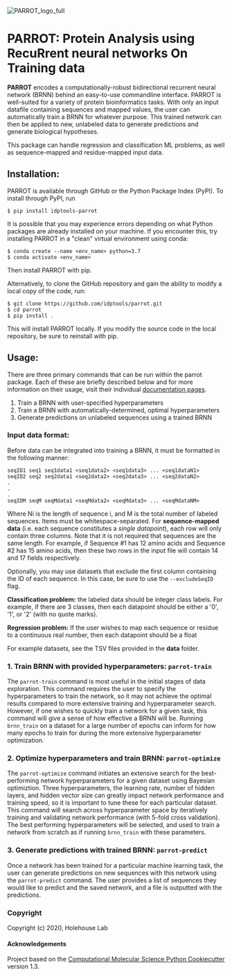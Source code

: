 ![PARROT_logo_full](https://user-images.githubusercontent.com/54642153/122615183-b274f280-d04d-11eb-88bf-1530d18d310c.png)

# PARROT: Protein Analysis using RecuRrent neural networks On Training data

**PARROT** encodes a computationally-robust bidirectional recurrent neural network (BRNN) behind an easy-to-use commandline interface. PARROT is well-suited for a variety of protein bioinformatics tasks. With only an input datafile containing sequences and mapped values, the user can automatically train a BRNN for whatever purpose. This trained network can then be applied to new, unlabeled data to generate predictions and generate biological hypotheses.

This package can handle regression and classification ML problems, as well as sequence-mapped and residue-mapped input data.

## Installation:

PARROT is available through GitHub or the Python Package Index (PyPI). To install through PyPI, run

	$ pip install idptools-parrot

It is possible that you may experience errors depending on what Python packages are already installed on your machine. If you encounter this, try installing PARROT in a "clean" virtual environment using conda:

	$ conda create --name <env_name> python=3.7
	$ conda activate <env_name>

Then install PARROT with pip.

Alternatively, to clone the GitHub repository and gain the ability to modify a local copy of the code, run:

	$ git clone https://github.com/idptools/parrot.git
	$ cd parrot
	$ pip install .

This will install PARROT locally. If you modify the source code in the local repository, be sure to reinstall with pip.

## Usage:

There are three primary commands that can be run within the parrot package. Each of these are briefly described below and
for more information on their usage, visit their individual [documentation pages](https://idptools-parrot.readthedocs.io/en/latest/).

1. Train a BRNN with user-specified hyperparameters
2. Train a BRNN with automatically-determined, optimal hyperparameters
3. Generate predictions on unlabeled sequences using a trained BRNN

### Input data format:

Before data can be integrated into training a BRNN, it must be formatted in the following manner:

	seqID1 seq1 seq1data1 <seq1data2> <seq1data3> ... <seq1dataN1>  
	seqID2 seq2 seq2data1 <seq2data2> <seq2data3> ... <seq2dataN2>  
	.
	.
	.  
	seqIDM seqM seqMdata1 <seqMdata2> <seqMdata3> ... <seqMdataNM>
  
Where Ni is the length of sequence i, and M is the total number of labeled sequences. Items must be whitespace-separated.
For **sequence-mapped data** (i.e. each sequence constitutes a *single datapoint*), each row will only contain three columns.
Note that it is not required that sequences are the same length. For example, if Sequence #1 has 12 amino acids and Sequence #2
has 15 amino acids, then these two rows in the input file will contain 14 and 17 fields respectively.

Optionally, you may use datasets that exclude the first column containing the ID of each sequence. In this case, be sure to 
use the `--excludeSeqID` flag.

**Classification problem:** the labeled data should be integer class labels. For example, if there are 3 classes, then each
datapoint should be either a '0', '1', or '2' (with no quote marks).
  
**Regression problem:** If the user wishes to map each sequence or residue to a continuous real number, then each datapoint 
should be a float

For example datasets, see the TSV files provided in the **data** folder.

### 1. Train BRNN with provided hyperparameters: ``parrot-train``

The ``parrot-train`` command is most useful in the initial stages of data exploration. This command requires the user to 
specify the hyperparameters to train the network, so it may not achieve the optimal results compared to more extensive training
and hyperparameter search. However, if one wishes to quickly train a network for a given task, this command will give a sense
of how effective a BRNN will be. Running ``brnn_train`` on a dataset for a large number of epochs can inform for how many epochs
to train for during the more extensive hyperparameter optimization.

### 2. Optimize hyperparameters and train BRNN: ``parrot-optimize``

The ``parrot-optimize`` command initiates an extensive search for the best-performing network hyperparameters for a given
dataset using Bayesian optimiztion. Three hyperparameters, the learning rate, number of hidden layers, and hidden vector size
can greatly impact network performance and training speed, so it is important to tune these for each particular dataset. This
command will search across hyperparameter space by iteratively training and validating network performance (with 5-fold cross
validation). The best performing hyperparameters will be selected, and used to train a network from scratch as if running
``brnn_train`` with these parameters.

### 3. Generate predictions with trained BRNN: ``parrot-predict``

Once a network has been trained for a particular machine learning task, the user can generate predictions on new sequences
with this network using the ``parrot-predict`` command. The user provides a list of sequences they would like to predict and
the saved network, and a file is outputted with the predictions.

### Copyright

Copyright (c) 2020, Holehouse Lab

#### Acknowledgements
 
Project based on the 
[Computational Molecular Science Python Cookiecutter](https://github.com/molssi/cookiecutter-cms) version 1.3.
